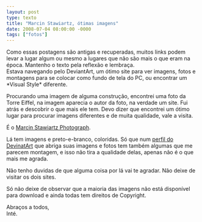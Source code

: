 ```yaml
---
layout: post
type: texto
title: "Marcin Stawiartz, ótimas imagens"
date: 2008-07-04 08:00:00 -0000
tags: ["fotos"]
---
```

<div class="aviso">Como essas postagens são antigas e recuperadas, muitos links podem levar a lugar algum ou mesmo a lugares que não são mais o que eram na época. Mantenho o texto pela reflexão e lembraça.</div>
Estava navegando pelo DeviantArt, um ótimo site para ver imagens, fotos e montagens para se colocar como fundo de tela do PC, ou encontrar um *Visual Style* diferente.

Procurando uma imagem de alguma construção, encontrei uma foto da Torre Eiffel, na imagem aparecia o autor da foto, na verdade um site. Fui atrás e descobrir o que mais ele tem. Devo dizer que encontrei um ótimo lugar para procurar imagens diferentes e de muita qualidade, vale a visita.

É o <a href="https://www.stawiarz.com/">Marcin Stawiartz Photograph</a>.

Lá tem imagens e preto-e-branco, coloridas. Só que num <a href="https://www.deviantart.com/angelreich/foto-post">perfil do DevinatArt</a> que abriga suas imagens e fotos tem também algumas que me parecem montagem, e isso não tira a qualidade delas, apenas não é o que mais me agrada.  

Não tenho duvidas de que alguma coisa por lá vai te agradar. Não deixe de visitar os dois sites.

Só não deixe de observar que a maioria das imagens não está disponível para download e ainda todas tem direitos de Copyright.

Abraços a todos,  
Inté.
